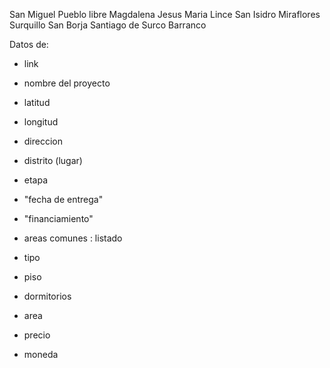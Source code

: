 San Miguel
Pueblo libre
Magdalena
Jesus Maria
Lince
San Isidro
Miraflores
Surquillo
San Borja
Santiago de Surco
Barranco

Datos de:
- link
- nombre del proyecto
- latitud
- longitud
- direccion
- distrito (lugar)
- etapa
- "fecha de entrega"
- "financiamiento"
- areas comunes : listado

- tipo 
- piso
- dormitorios
- area
- precio
- moneda


